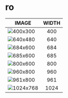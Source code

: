 # ro

| IMAGE | WIDTH |
|-------|:-----:|
| ![400x300](images/fmd_ro_400x300.jpg) | 400 |
| ![640x480](images/fmd_ro_640x480.jpg) | 640 |
| ![684x600](images/fmd_ro_684x600.jpg) | 684 |
| ![685x600](images/fmd_ro_685x600.jpg) | 685 |
| ![800x600](images/fmd_ro_800x600.jpg) | 800 |
| ![960x800](images/fmd_ro_960x800.jpg) | 960 |
| ![961x800](images/fmd_ro_961x800.jpg) | 961 |
| ![1024x768](images/fmd_ro_1024x768.jpg) | 1024 |
